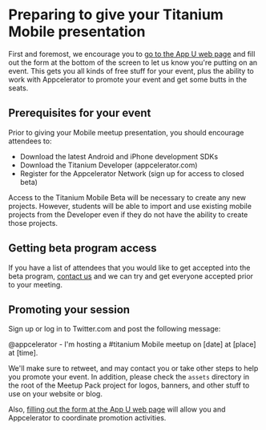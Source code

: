 # Preparing to give your Titanium Mobile presentation

First and foremost, we encourage you to [go to the App U web page](http://appcelerator.com/community/app-u)
and fill out the form at the bottom of the screen to let us know you're putting on an event.  This gets
you all kinds of free stuff for your event, plus the ability to work with Appcelerator to promote your
event and get some butts in the seats.

## Prerequisites for your event

Prior to giving your Mobile meetup presentation, you should encourage attendees to:

- Download the latest Android and iPhone development SDKs
- Download the Titanium Developer (appcelerator.com)
- Register for the Appcelerator Network (sign up for access to closed beta)

Access to the Titanium Mobile Beta will be necessary to create any new projects.  However, students will be able
to import and use existing mobile projects from the Developer even if they do not have the ability
to create those projects.

## Getting beta program access

If you have a list of attendees that you would like to get accepted into the beta program,
[contact us](http://appcelerator.com/company/contact) and we can try and get everyone accepted prior
to your meeting.

## Promoting your session

Sign up or log in to Twitter.com and post the following message:

  @appcelerator - I'm hosting a #titanium Mobile meetup on [date] at [place] at [time].

We'll make sure to retweet, and may contact you or take other steps to help you promote your event.
In addition, please check the `assets` directory in the root of the Meetup Pack project for logos,
banners, and other stuff to use on your website or blog.

Also, [filling out the form at the App U web page](http://appcelerator.com/community/app-u) will allow
you and Appcelerator to coordinate promotion activities.

